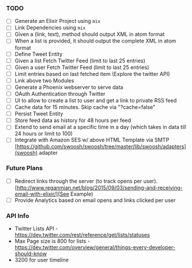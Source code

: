 ### TODO
- [ ] Generate an Elixir Project using `mix`
- [ ] Link Dependencies using `mix`
- [ ] Given a (link, text), method should output XML in atom format
- [ ] When a list is provided, it should output the complete XML in atom format
- [ ] Define Tweet Entity
- [ ] Given a list Fetch Twitter Feed (limit to last 25 entries)
- [ ] Given a user Fetch Twitter Feed (limit to last 25 entries)
- [ ] Limit entries based on last fetched item (Explore the twitter API)
- [ ] Link above two Modules
- [ ] Generate a Phoenix webserver to serve data
- [ ] OAuth Authentication through Twitter
- [ ] UI to allow to create a list to user and get a link to private RSS feed
- [ ] Cache data for 15 minutes. Skip cache via "?cache=false"
- [ ] Persist Tweet Entity
- [ ] Store feed data as history for 48 hours per feed
- [ ] Extend to send email at a specific time in a day (which takes in data till 24 hours or limit to 100)
- [ ] Integrate with Amazon SES w/ above HTML Template via SMTP [https://github.com/swoosh/swoosh/tree/master/lib/swoosh/adapters](swoosh) adapter

### Future Plans
- [ ] Redirect links through the server (to track opens per user). [http://www.reganmian.net/blog/2015/09/03/sending-and-receiving-email-with-elixir/](See Example)
- [ ] Provide Analytics based on email opens and links clicked per user

### API Info
- Twitter Lists API - https://dev.twitter.com/rest/reference/get/lists/statuses
- Max Page size is 800 for lists - https://dev.twitter.com/overview/general/things-every-developer-should-know
- 3200 for user timeline
